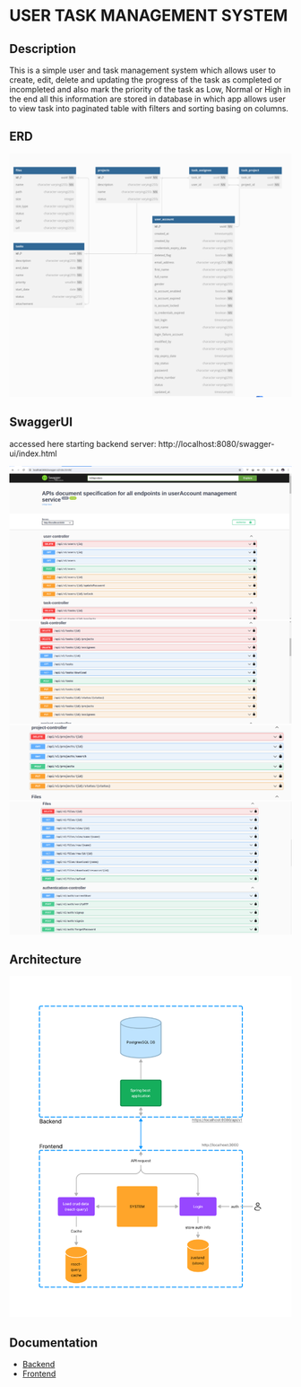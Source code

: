 # USER TASK MANAGEMENT SYSTEM

## Description

This is a simple user and task  management system which allows user to create, edit, delete and updating the progress of the task
as completed or incompleted and also mark the priority of the task as Low, Normal or High in the end all this information are stored in database
in which app allows user to view task into paginated table with filters and sorting basing on columns.

## ERD

![ERD](./ERD.png)

## SwaggerUI
 accessed here starting backend server:  http://localhost:8080/swagger-ui/index.html

![SwaggerUI](./swagger1.png)
![SwaggerUI](./sawgger2.png)
![SwaggerUI](./swagger3.png)
![SwaggerUI](./swagger4.png)

## Architecture

![Architecture](./architecture.jpg)

## Documentation

- [Backend](qt-task-mis-backend/README.md)
- [Frontend](qt-task-mis-frontend/README.md)

